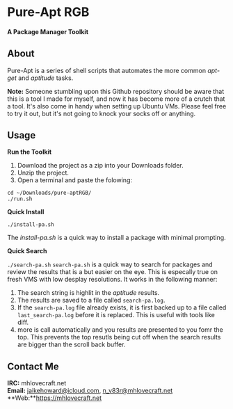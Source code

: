 Pure-Apt RGB
============
#### A Package Manager Toolkit

## About

Pure-Apt is a series of shell scripts that automates the more common *apt-get* and *aptitude* tasks.

**Note:** Someone stumbling upon this Github repository should be aware that this is a tool I made for myself, and now it has become more of a crutch that a tool.  It's also come in handy when setting up Ubuntu VMs.  Please feel free to try it out, but it's not going to knock your socks off or anything.

## Usage

**Run the Toolkit**

1. Download the project as a zip into your Downloads folder.
2. Unzip the project.
3. Open a terminal and paste the folowing:
```
cd ~/Downloads/pure-aptRGB/
./run.sh
```
**Quick Install**

```
./install-pa.sh
```
The *install-pa.sh* is a quick way to install a package with minimal prompting.

**Quick Search**

``./search-pa.sh``
`search-pa.sh` is a quick way to search for packages and review the results that is a but easier on the eye. This is especally true on fresh VMS with low desplay resolutions.  It works in the following manner:

1. The search string is highlit in the *aptitude* results.
2. The results are saved to a file called ``search-pa.log``.
3. If the ``search-pa.log`` file already exists, it is first backed up to a file called ``last_search-pa.log`` before it is replaced.  This is useful with tools like diff.
4. more is call automatically and you results are presented to you fomr the top.  This prevents the top resutls being cut off when the search results are bigger than the scroll back buffer.

## Contact Me

**IRC:** mhlovecraft.net  
**Email:** jaikehoward@icloud.com, n_v83r@mhlovecraft.net  
**Web:**https://mhlovecraft.net  


